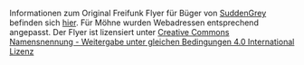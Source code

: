 Informationen zum Original Freifunk Flyer für Büger von [SuddenGrey](https://twitter.com/SuddenGrey) befinden sich [hier](http://www.suddengrey.de/2013/04/29/teilen-freifunk-allmende/). Für Möhne wurden Webadressen entsprechend angepasst. Der Flyer ist lizensiert unter  [Creative Commons Namensnennung - Weitergabe unter gleichen Bedingungen 4.0 International Lizenz](http://creativecommons.org/licenses/by-sa/4.0/)

